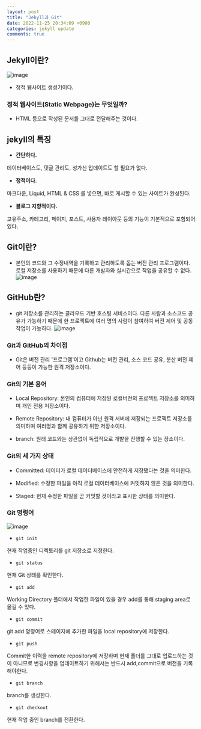 ```yaml
---
layout: post
title: "Jekyll과 Git"
date: 2022-11-25 20:34:09 +0900
categories: jekyll update
comments: true
---
```


## Jekyll이란?
![image](https://user-images.githubusercontent.com/104906731/204391133-e127d4e8-b0ac-4f48-a6ef-8de1050d9fc8.png)

- 정적 웹사이트 생성기이다.

### 정적 웹사이트(Static Webpage)는 무엇일까?
-   HTML 등으로 작성된 문서를 그대로 전달해주는 것이다.

## jekyll의 특징


- **간단하다.**

 데이터베이스도, 댓글 관리도, 성가신 업데이트도 할 필요가 없다.

- **정적이다.**

 마크다운, Liquid, HTML & CSS 를 넣으면, 바로 게시할 수 있는 사이트가 완성된다.

- __블로그 지향적이다.__

 고유주소, 카테고리, 페이지, 포스트, 사용자 레이아웃 등의 기능이 기본적으로 포함되어 있다.

## Git이란?
- 본인의 코드와 그 수정내역을 기록하고 관리하도록 돕는 버전 관리 프로그램이다. 로컬 저장소를 사용하기 때문에 다른 개발자와 실시간으로 작업을 공유할 수 없다.
![image](https://user-images.githubusercontent.com/104906731/204385974-b1ecb500-632d-4cf8-a312-3702e5db0bb8.png)

## GitHub란?
- git 저장소를 관리하는 클라우드 기반 호스팅 서비스이다. 다른 사람과 소스코드 공유가 가능하기 때문에 한 프로젝트에 여러 명의 사람이 참여하여 버전 제어 및 공동 작업이 가능하다.
![image](https://user-images.githubusercontent.com/104906731/204386074-0ea4927e-cc61-4e83-8ec2-1133d274fbe3.png)

### Git과 GitHub의 차이점
- Git은 버전 관리 '프로그램'이고 Github는 버전 관리, 소스 코드 공유, 분산 버전 제어 등등이 가능한 원격 저장소이다.

### Git의 기본 용어
- Local Repository: 본인의 컴퓨터에 저장된 로컬버전의 프로젝트 저장소를 의미하며 개인 전용 저장소이다.

- Remote Repository: 내 컴퓨터가 아닌 원격 서버에 저장되는 프로젝트 저장소를 의미하며 여러명과 함께 공유하기 위한 저장소이다.

- branch: 원래 코드와는 상관없이 독립적으로 개발을 진행할 수 있는 장소이다.

### Git의 세 가지 상태
- Committed: 데이터가 로컬 데이터베이스에 안전하게 저장됐다는 것을 의미한다.

- Modified: 수정한 파일을 아직 로컬 데이터베이스에 커밋하지 않은 것을 의미한다.

- Staged: 현재 수정한 파일을 곧 커밋할 것이라고 표시한 상태를 의미한다.

### Git 명령어

![image](https://user-images.githubusercontent.com/104906731/204386509-00cb4466-2c58-4512-879d-a78c12a441e4.png)


- ```git init```
 
 현재 작업중인 디렉토리를 git 저장소로 지정한다.

- ```git status``` 

현재 Git 상태를 확인한다.

- ```git add``` 

Working Directory 폴더에서 작업한 파일이 있을 경우 add를 통해 staging area로 옮길 수 있다.

- ```git commit``` 

git add 명령어로 스테이지에 추가한 파일을 local repository에 저장한다.

- ```git push``` 

Commit한 이력을 remote repository에 저장하며 현재 폴더를 그대로 업로드하는 것이 아니므로 변경사항을 업데이트하기 위해서는 반드시 add,commit으로 버전을 기록해야한다.

-  ```git branch``` 


branch를 생성한다.

- ```git checkout``` 


현재 작업 중인 branch를 전환한다.
